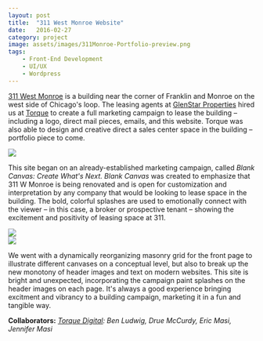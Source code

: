```yaml
---
layout: post
title:  "311 West Monroe Website"
date:   2016-02-27
category: project
image: assets/images/311Monroe-Portfolio-preview.png
tags: 
	- Front-End Development
	- UI/UX
	- Wordpress
---
```


[311 West Monroe](http://311wmonroe.com) is a building near the corner of Franklin and Monroe on the west side of Chicago's loop. The leasing agents at [GlenStar Properties](http://glenstar.com/) hired us at [Torque](http://torque.digital) to create a full marketing campaign to lease the building – including a logo, direct mail pieces, emails, and this website. Torque was also able to design and creative direct a sales center space in the building – portfolio piece to come. 

<div class="row">
<img src="{{ site.baseurl }}/assets/images/311Monroe-Portfolio-01.png" class="img-responsive">
</div>

This site began on an already-established marketing campaign, called *Blank Canvas: Create What's Next.* *Blank Canvas* was created to emphasize that 311 W Monroe is being renovated and is open for customization and interpretation by any company that would be looking to lease space in the building. The bold, colorful splashes are used to emotionally connect with the viewer – in this case, a broker or prospective tenant – showing the excitement and positivity of leasing space at 311. 

<div class="row">
<div class="col-sm-6 col-md-6 col-lg-6">
<img src="{{ site.baseurl }}/assets/images/311Monroe-Portfolio-02.png" class="img-responsive">
</div>

<div class="col-sm-6 col-md-6 col-lg-6">
<img src="{{ site.baseurl }}/assets/images/311Monroe-Portfolio-03.png" class="img-responsive">
</div>
</div>

We went with a dynamically reorganizing masonry grid for the front page to illustrate different canvases on a conceptual level, but also to break up the new monotony of header images and text on modern websites. This site is bright and unexpected, incorporating the campaign paint splashes on the header images on each page. It's always a good experience bringing excitment and vibrancy to a building campaign, marketing it in a fun and tangible way.


**Collaborators:** *[Torque Digital](http://torque.digital): Ben Ludwig, Drue McCurdy, Eric Masi, Jennifer Masi*